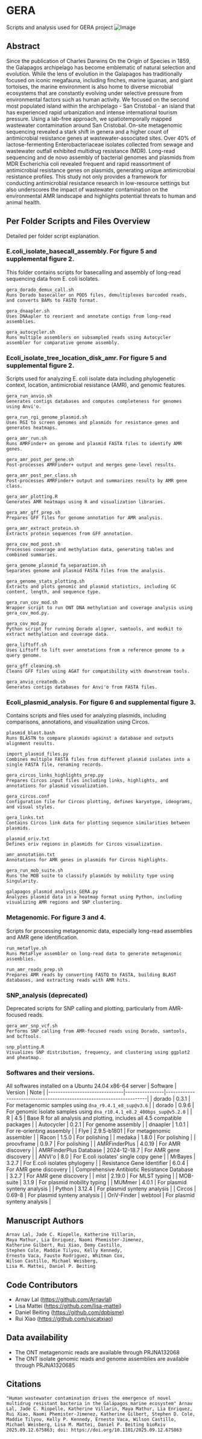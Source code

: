 # GERA
Scripts and analysis used for GERA project
![Image](https://github.com/user-attachments/assets/eb9b428c-5938-486d-900a-fb9b93c016a4)

## Abstract
Since the publication of Charles Darwins On the Origin of Species in 1859, the Galapagos archipelago has become emblematic of natural selection and evolution. While the lens of evolution in the Galapagos has traditionally focused on iconic megafauna, including finches, marine iguanas, and giant tortoises, the marine environment is also home to diverse microbial ecosystems that are constantly evolving under selective pressure from environmental factors such as human activity. We focused on the second most populated island within the archipelago - San Cristobal - an island that has experienced rapid urbanization and intense international tourism pressure. Using a lab-free approach, we spatiotemporally mapped wastewater contamination around San Cristobal. On-site metagenomic sequencing revealed a stark shift in genera and a higher count of antimicrobial resistance genes at wastewater-associated sites. Over 40% of lactose-fermenting Enterobacteriaceae isolates collected from sewage and wastewater outfall exhibited multidrug resistance (MDR). Long-read sequencing and de novo assembly of bacterial genomes and plasmids from MDR Escherichia coli revealed frequent and rapid reassortment of antimicrobial resistance genes on plasmids, generating unique antimicrobial resistance profiles. This study not only provides a framework for conducting antimicrobial resistance research in low-resource settings but also underscores the impact of wastewater contamination on the environmental AMR landscape and highlights potential threats to human and animal health.



## Per Folder Scripts and Files Overview
Detailed per folder script explanation.

### E.coli_isolate_basecall_assembly. For figure 5 and supplemental figure 2.
This folder contains scripts for basecalling and assembly of long-read sequencing data from E. coli isolates.

    gera_dorado_demux_call.sh
    Runs Dorado basecaller on POD5 files, demultiplexes barcoded reads, and converts BAMs to FASTQ format.

    gera_dnaapler.sh
    Uses DNAapler to reorient and annotate contigs from long-read assemblies.

    gera_autocycler.sh
    Runs multiple assemblers on subsampled reads using Autocycler assembler for comparative genome assembly.

### Ecoli_isolate_tree_location_disk_amr. For figure 5 and supplemental figure 2.
Scripts used for analyzing E. coli isolate data including phylogenetic context, location, antimicrobial resistance (AMR), and genomic features.

    gera_run_anvio.sh
    Generates contigs databases and computes completeness for genomes using Anvi'o.

    gera_run_rgi_genome_plasmid.sh
    Uses RGI to screen genomes and plasmids for resistance genes and generates heatmaps.

    gera_amr_run.sh
    Runs AMRFinder+ on genome and plasmid FASTA files to identify AMR genes.

    gera_amr_post_per_gene.sh
    Post-processes AMRFinder+ output and merges gene-level results.

    gera_amr_post_per_class.sh
    Post-processes AMRFinder+ output and summarizes results by AMR gene class.

    gera_amr_plotting.R
    Generates AMR heatmaps using R and visualization libraries.

    gera_amr_gff_prep.sh
    Prepares GFF files for genome annotation for AMR analysis.

    gera_amr_extract_protein.sh
    Extracts protein sequences from GFF annotation.

    gera_cov_mod_post.sh
    Processes coverage and methylation data, generating tables and combined summaries.

    gera_genome_plasmid_fa_separaation.sh
    Separates genome and plasmid FASTA files from the analysis.

    gera_genome_stats_plotting.sh
    Extracts and plots genomic and plasmid statistics, including GC content, length, and sequence type.

    gera_run_cov_mod.sh
    Wrapper script to run ONT DNA methylation and coverage analysis using gera_cov_mod.py.

    gera_cov_mod.py
    Python script for running Dorado aligner, samtools, and modkit to extract methylation and coverage data.

    gera_liftoff.sh
    Uses Liftoff to lift over annotations from a reference genome to a query genome.

    gera_gff_cleaning.sh
    Cleans GFF files using AGAT for compatibility with downstream tools.

    gera_anvio_createdb.sh
    Generates contigs databases for Anvi'o from FASTA files.

### Ecoli_plasmid_analysis. For figure 6 and supplemental figure 3.
Contains scripts and files used for analyzing plasmids, including comparisons, annotations, and visualization using Circos.

    plasmid_blast.bash
    Runs BLASTN to compare plasmids against a database and outputs alignment results.

    import_plasmid_files.py
    Combines multiple FASTA files from different plasmid isolates into a single FASTA file, renaming records.

    gera_circos_links_highlights_prep.py
    Prepares Circos input files including links, highlights, and annotations for plasmid visualization.

    gera_circos.conf
    Configuration file for Circos plotting, defines karyotype, ideograms, and visual styles.

    gera_links.txt
    Contains Circos link data for plotting sequence similarities between plasmids.

    plasmid_oriv.txt
    Defines oriv regions in plasmids for Circos visualization.

    amr_annotation.txt
    Annotations for AMR genes in plasmids for Circos highlights.

    gera_run_mob_suite.sh
    Runs the MOB suite to classify plasmids by mobility type using Singularity.

    galapagos_plasmid_analysis_GERA.py
    Analyzes plasmid data in a heatmap format using Python, including visualizing AMR regions and SNP clustering.

### Metagenomic. For figure 3 and 4.
Scripts for processing metagenomic data, especially long-read assemblies and AMR gene identification. 

    run_metaflye.sh
    Runs MetaFlye assembler on long-read data to generate metagenomic assemblies.

    run_amr_reads_prep.sh
    Prepares AMR reads by converting FASTQ to FASTA, building BLAST databases, and extracting reads with AMR hits.


### SNP_analysis (deprecated)
Deprecated scripts for SNP calling and plotting, particularly from AMR-focused reads.

    gera_amr_snp_vcf.sh
    Performs SNP calling from AMR-focused reads using Dorado, samtools, and bcftools.

    snp_plotting.R
    Visualizes SNP distribution, frequency, and clustering using ggplot2 and pheatmap.


### Softwares and their versions.
All softwares installed on a Ubuntu 24.04 x86-64 server
| Software                      | Version        | Note                                                                 |
|-------------------------------|----------------|----------------------------------------------------------------------|
| dorado                        | 0.3.1          | For metagenomic samples using `dna_r9.4.1_e8_sup@v3.6`              |
| dorado                        | 0.9.6          | For genomic isolate samples using `dna_r10.4.1_e8.2_400bps_sup@v5.2.0` |
| R                             | 4.5            | Base R for all analysis and plotting, includes all 4.5 compatible packages |
| Autocycler                    | 0.2.1          | For genome assembly                                                 |
| dnaapler                      | 1.0.1          | For re-orienting assembly                                           |
| Flye                          | 2.9.5-b1801    | For metagenomic assembler                                           |
| Racon                         | 1.5.0          | For polishing                                                       |
| medaka                        | 1.8.0          | For polishing                                                       |
| proovframe                    | 0.9.7          | For polishing                                                       |
| AMRFinderPlus                 | 4.0.19         | For AMR discovery                                                   |
| AMRFinderPlus Database        | 2024-12-18.7   | For AMR gene discovery                                              |
| ANVI'o                        | 8.0            | For E.coli isolates' single copy gene                               |
| MrBayes                       | 3.2.7          | For E.coli isolates phylogeny                                       |
| Resistance Gene Identifier    | 6.0.4          | For AMR gene discovery                                              |
| Comprehensive Antibiotic Resistance Database | 3.2.7 | For AMR gene discovery                                              |
| mlst                          | 2.19.0         | For MLST typing                                                     |
| MOB-suite                     | 3.1.9          | For plasmid mobility typing                                         |
| MUMmer                        | 4.0.1          | For plasmid synteny analysis                                        |
| Python                        | 3.12.4         | For plasmid synteny analysis                                        |
| Circos                        | 0.69-8         | For plasmid synteny analysis                                        |
| OriV-Finder                   | webtool        | For plasmid synteny analysis                                        |


## Manuscript Authors
```
Arnav Lal, Jade C. Riopelle, Katherine Villarin, 
Maya Mathur, Lia Enriquez, Naomi Phemister-Jimenez, 
Katherine Gilbert, Rui Xiao, Demy Castillo, 
Stephen Cole, Maddie Tilyou, Kelly Kennedy, 
Ernesto Vaca, Fausto Rodriguez, Whitman Cox, 
Wilson Castillo, Michael Weisberg, 
Lisa M. Mattei, Daniel P. Beiting
```

## Code Contributors
- Arnav Lal (https://github.com/Arnavlal)
- Lisa Mattei (https://github.com/lisa-mattei)
- Daniel Beiting (https://github.com/dpbisme)
- Rui Xiao (https://github.com/ruicatxiao)

## Data availability
- The ONT metagenomic reads are available through PRJNA132068
- The ONT isolate genomic reads and genome assemblies are available through PRJNA1320685




## Citations
```
"Human wastewater contamination drives the emergence of novel multidrug resistant bacteria in the Galápagos marine ecosystem" Arnav Lal, Jade C. Riopelle, Katherine Villarin, Maya Mathur, Lia Enriquez, Rui Xiao, Naomi Phemister-Jimenez, Katherine Gilbert, Stephen D. Cole, Maddie Tilyou, Kelly P. Kennedy, Ernesto Vaca, Wilson Castillo, Michael Weisberg, Lisa M. Mattei, Daniel P. Beiting bioRxiv 2025.09.12.675863; doi: https://doi.org/10.1101/2025.09.12.675863
```

